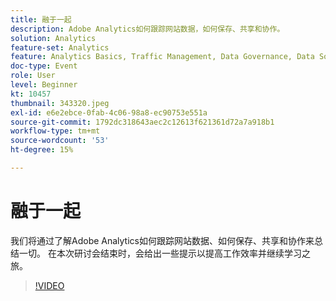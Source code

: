 ```yaml
---
title: 融于一起
description: Adobe Analytics如何跟踪网站数据，如何保存、共享和协作。
solution: Analytics
feature-set: Analytics
feature: Analytics Basics, Traffic Management, Data Governance, Data Sources, Data Configuration and Collection
doc-type: Event
role: User
level: Beginner
kt: 10457
thumbnail: 343320.jpeg
exl-id: e6e2ebce-0fab-4c06-98a8-ec90753e551a
source-git-commit: 1792dc318643aec2c12613f621361d72a7a918b1
workflow-type: tm+mt
source-wordcount: '53'
ht-degree: 15%

---
```


# 融于一起

我们将通过了解Adobe Analytics如何跟踪网站数据、如何保存、共享和协作来总结一切。 在本次研讨会结束时，会给出一些提示以提高工作效率并继续学习之旅。

>[!VIDEO](https://video.tv.adobe.com/v/343320/?quality=12&learn=on)
